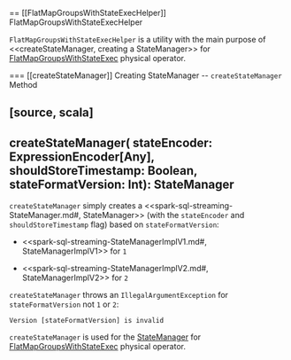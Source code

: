 == [[FlatMapGroupsWithStateExecHelper]] FlatMapGroupsWithStateExecHelper

`FlatMapGroupsWithStateExecHelper` is a utility with the main purpose of <<createStateManager, creating a StateManager>> for [FlatMapGroupsWithStateExec](physical-operators/FlatMapGroupsWithStateExec.md) physical operator.

=== [[createStateManager]] Creating StateManager -- `createStateManager` Method

[source, scala]
----
createStateManager(
  stateEncoder: ExpressionEncoder[Any],
  shouldStoreTimestamp: Boolean,
  stateFormatVersion: Int): StateManager
----

`createStateManager` simply creates a <<spark-sql-streaming-StateManager.md#, StateManager>> (with the `stateEncoder` and `shouldStoreTimestamp` flag) based on `stateFormatVersion`:

* <<spark-sql-streaming-StateManagerImplV1.md#, StateManagerImplV1>> for `1`

* <<spark-sql-streaming-StateManagerImplV2.md#, StateManagerImplV2>> for `2`

`createStateManager` throws an `IllegalArgumentException` for `stateFormatVersion` not `1` or `2`:

```
Version [stateFormatVersion] is invalid
```

`createStateManager` is used for the [StateManager](physical-operators/FlatMapGroupsWithStateExec.md#stateManager) for [FlatMapGroupsWithStateExec](physical-operators/FlatMapGroupsWithStateExec.md) physical operator.
